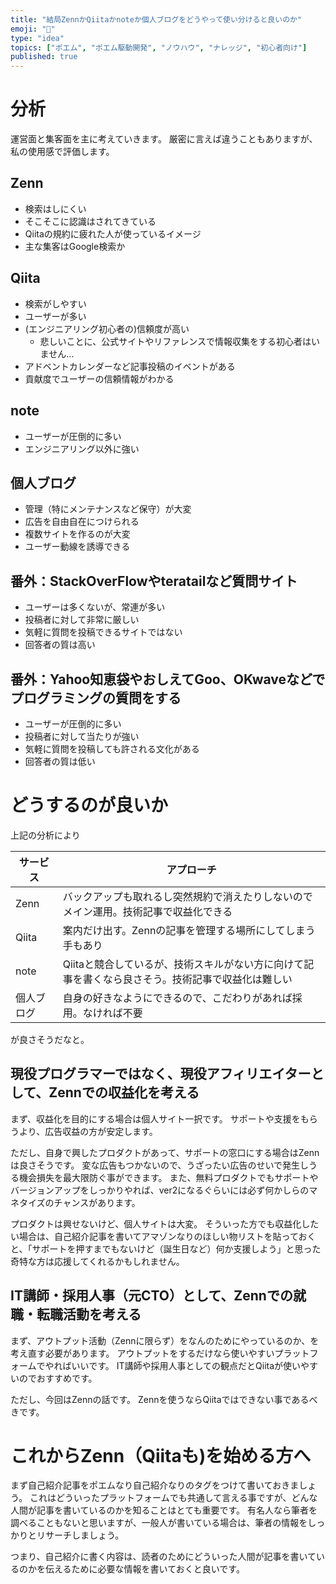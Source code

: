 ```yaml
---
title: "結局ZennかQiitaかnoteか個人ブログをどうやって使い分けると良いのか"
emoji: "🤔"
type: "idea"
topics: ["ポエム", "ポエム駆動開発", "ノウハウ", "ナレッジ", "初心者向け"]
published: true
---
```


# 分析
運営面と集客面を主に考えていきます。
厳密に言えば違うこともありますが、私の使用感で評価します。

## Zenn
- 検索はしにくい
- そこそこに認識はされてきている
- Qiitaの規約に疲れた人が使っているイメージ
- 主な集客はGoogle検索か

## Qiita
- 検索がしやすい
- ユーザーが多い
- (エンジニアリング初心者の)信頼度が高い
  - 悲しいことに、公式サイトやリファレンスで情報収集をする初心者はいません…
- アドベントカレンダーなど記事投稿のイベントがある
- 貢献度でユーザーの信頼情報がわかる

## note
- ユーザーが圧倒的に多い
- エンジニアリング以外に強い

## 個人ブログ
- 管理（特にメンテナンスなど保守）が大変
- 広告を自由自在につけられる
- 複数サイトを作るのが大変
- ユーザー動線を誘導できる

## 番外：StackOverFlowやteratailなど質問サイト
- ユーザーは多くないが、常連が多い
- 投稿者に対して非常に厳しい
- 気軽に質問を投稿できるサイトではない
- 回答者の質は高い

## 番外：Yahoo知恵袋やおしえてGoo、OKwaveなどでプログラミングの質問をする
- ユーザーが圧倒的に多い
- 投稿者に対して当たりが強い
- 気軽に質問を投稿しても許される文化がある
- 回答者の質は低い

# どうするのが良いか
上記の分析により

|サービス|アプローチ|
|---|---|
|Zenn|バックアップも取れるし突然規約で消えたりしないのでメイン運用。技術記事で収益化できる|
|Qiita|案内だけ出す。Zennの記事を管理する場所にしてしまう手もあり|
|note|Qiitaと競合しているが、技術スキルがない方に向けて記事を書くなら良さそう。技術記事で収益化は難しい|
|個人ブログ|自身の好きなようにできるので、こだわりがあれば採用。なければ不要|

が良さそうだなと。

## 現役プログラマーではなく、現役アフィリエイターとして、Zennでの収益化を考える
まず、収益化を目的にする場合は個人サイト一択です。
サポートや支援をもらうより、広告収益の方が安定します。

ただし、自身で興したプロダクトがあって、サポートの窓口にする場合はZennは良さそうです。
変な広告もつかないので、うざったい広告のせいで発生しうる機会損失を最大限防ぐ事ができます。
また、無料プロダクトでもサポートやバージョンアップをしっかりやれば、ver2になるぐらいには必ず何かしらのマネタイズのチャンスがあります。

プロダクトは興せないけど、個人サイトは大変。
そういった方でも収益化したい場合は、自己紹介記事を書いてアマゾンなりのほしい物リストを貼っておくと、「サポートを押すまでもないけど（誕生日など）何か支援しよう」と思った奇特な方は応援してくれるかもしれません。

## IT講師・採用人事（元CTO）として、Zennでの就職・転職活動を考える
まず、アウトプット活動（Zennに限らず）をなんのためにやっているのか、を考え直す必要があります。
アウトプットをするだけなら使いやすいプラットフォームでやればいいです。
IT講師や採用人事としての観点だとQiitaが使いやすいのでおすすめです。

ただし、今回はZennの話です。
Zennを使うならQiitaではできない事であるべきです。

# これからZenn（Qiitaも)を始める方へ
まず自己紹介記事をポエムなり自己紹介なりのタグをつけて書いておきましょう。
これはどういったプラットフォームでも共通して言える事ですが、どんな人間が記事を書いているのかを知ることはとても重要です。
有名人なら筆者を調べることもないと思いますが、一般人が書いている場合は、筆者の情報をしっかりとリサーチしましょう。

つまり、自己紹介に書く内容は、読者のためにどういった人間が記事を書いているのかを伝えるために必要な情報を書いておくと良いです。
